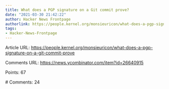 ```yaml
---
title: What does a PGP signature on a Git commit prove?
date: "2021-03-30 21:42:22"
author: Hacker News Frontpage
authorlink: https://people.kernel.org/monsieuricon/what-does-a-pgp-signature-on-a-git-commit-prove
tags:
- Hacker-News-Frontpage
---
```


<p>Article URL: <a href="https://people.kernel.org/monsieuricon/what-does-a-pgp-signature-on-a-git-commit-prove">https://people.kernel.org/monsieuricon/what-does-a-pgp-signature-on-a-git-commit-prove</a></p>
<p>Comments URL: <a href="https://news.ycombinator.com/item?id=26640915">https://news.ycombinator.com/item?id=26640915</a></p>
<p>Points: 67</p>
<p># Comments: 24</p>
